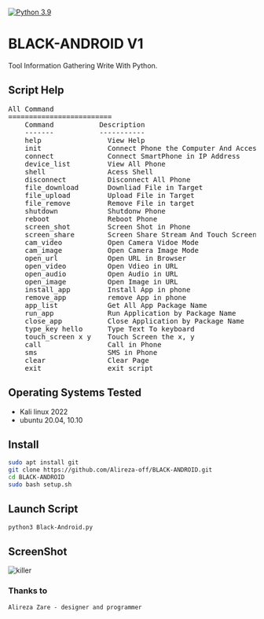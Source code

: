 
[![Python 3.9](https://img.shields.io/badge/Python-3.9-yellow.svg)](http://www.python.org/download/) 


# BLACK-ANDROID V1

Tool Information Gathering Write With Python.


## Script Help
<pre>
All Command                                                                                                                                
=========================                                                                                                                  
    Command           Description                                                                                                          
    -------           -----------                                                                                                          
    help                View Help                                                                                                          
    init                Connect Phone the Computer And Access USB                                                                          
    connect             Connect SmartPhone in IP Address                                                                                   
    device_list         View All Phone                                                                                                     
    shell               Acess Shell                                                                                                        
    disconnect          Disconnect All Phone                                                                                               
    file_download       Downliad File in Target                                                                                            
    file_upload         Upload File in Target                                                                                              
    file_remove         Remove File in target                                                                                              
    shutdown            Shutdonw Phone                                                                                                     
    reboot              Reboot Phone                                                                                                       
    screen_shot         Screen Shot in Phone                                                                                               
    screen_share        Screen Share Stream And Touch Screen                                                                               
    cam_video           Open Camera Vidoe Mode                                                                                             
    cam_image           Open Camera Image Mode                                                                                             
    open_url            Open URL in Browser                                                                                                
    open_video          Open Vdieo in URL                                                                                                  
    open_audio          Open Audio in URL                                                                                                  
    open_image          Open Image in URL                                                                                                  
    install_app         Install App in phone
    remove_app          remove App in phone
    app_list            Get All App Package Name
    run_app             Run Application by Package Name
    close_app           Close Application by Package Name
    type_key hello      Type Text To keyboard
    touch_screen x y    Touch Screen the x, y
    call                Call in Phone
    sms                 SMS in Phone
    clear               Clear Page
    exit                exit script
</pre>

## Operating Systems Tested
- Kali linux 2022
- ubuntu 20.04, 10.10

## Install
```bash
sudo apt install git
git clone https://github.com/Alireza-off/BLACK-ANDROID.git
cd BLACK-ANDROID
sudo bash setup.sh
```

## Launch Script
```bash
python3 Black-Android.py
```

## ScreenShot
![killer](https://s6.uupload.ir/files/image_wm3n.png)

### Thanks to
    Alireza Zare - designer and programmer
     
